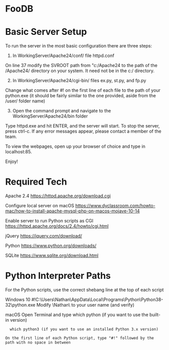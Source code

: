 # FooDB

# Basic Server Setup

To run the server in the most basic configuration there are three steps:

1. In WorkingServer/Apache24/conf/ file httpd.conf

On line 37 modify the SVROOT path from "c:/Apache24 to the path of the /Apache24/ directory on your system. 
It need not be in the c:/ directory.

2. In WorkingServer/Apache24/cgi-bin/ files ex.py, st.py, and fp.py

Change what comes after #! on the first line of each file to the path of your python.exe 
(it should be fairly similar to the one provided, aside from the /user/ folder name)

3. Open the command prompt and navigate to the WorkingServer/Apache24/bin folder

Type httpd.exe and hit ENTER, and the server will start. To stop the server, press ctrl-c. 
If any error messages appear, please contact a member of the team.

To view the webpages, open up your browser of choice and type in localhost:85.

Enjoy!

# Required Tech
Apache 2.4
  https://httpd.apache.org/download.cgi

  Configure local server on macOS
    https://www.dyclassroom.com/howto-mac/how-to-install-apache-mysql-php-on-macos-mojave-10-14

  Enable server to run Python scripts as CGI
    https://httpd.apache.org/docs/2.4/howto/cgi.html

jQuery
  https://jquery.com/download/

Python
  https://www.python.org/downloads/

SQLite
  https://www.sqlite.org/download.html

# Python Interpreter Paths
For the Python scripts, use the correct shebang line at the top of each script

  Windows 10
    #!C:\Users\Nathan\AppData\Local\Programs\Python\Python38-32\python.exe
      Modify \Nathan\ to your user name (and verify)

  macOS
    Open Terminal and type
      which python (if you want to use the built-in version)

      which python3 (if you want to use an installed Python 3.x version)

    On the first line of each Python script, type "#!" followed by the path with no space in between
